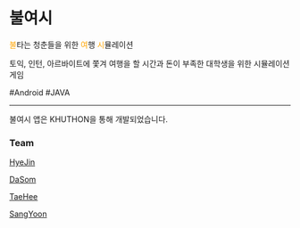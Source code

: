 # 불여시

<span style="color:orange">불</span>타는 청춘들을 위한 <span style="color:orange">여</span>행 <span style="color:orange">시</span>뮬레이션

토익, 인턴, 아르바이트에 쫓겨 여행을 할 시간과 돈이 부족한 대학생을 위한 시뮬레이션 게임

#Android #JAVA

---

불여시 앱은 KHUTHON을 통해 개발되었습니다.

### Team

[HyeJin](https://github.com/maejinkim) 

[DaSom](https://github.com/toror33)

[TaeHee](https://github.com/kthsarah1)

[SangYoon](https://github.com/SANGYOONLEE)
